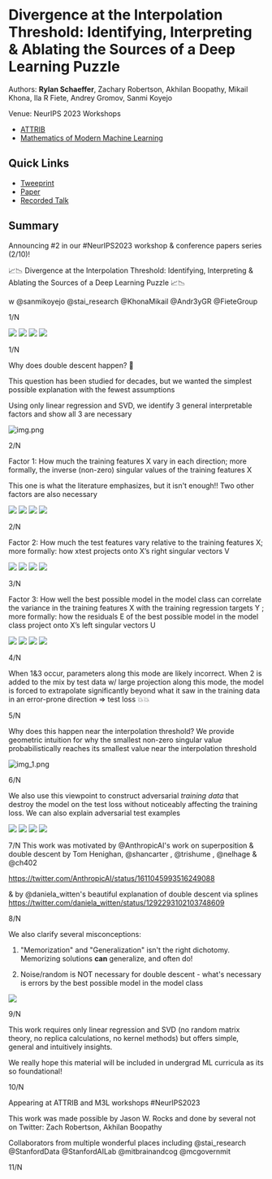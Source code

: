 # Divergence at the Interpolation Threshold: Identifying, Interpreting & Ablating the Sources of a Deep Learning Puzzle

Authors: **Rylan Schaeffer**, Zachary Robertson, Akhilan Boopathy, Mikail Khona, Ila R Fiete, Andrey Gromov, Sanmi Koyejo

Venue: NeurIPS 2023 Workshops
- [ATTRIB](https://attrib-workshop.cc/)
- [Mathematics of Modern Machine Learning](https://sites.google.com/view/m3l-2023)

## Quick Links

- [Tweeprint](https://twitter.com/RylanSchaeffer/status/)
- [Paper](paper.pdf)
- [Recorded Talk]()

## Summary

Announcing #2 in our #NeurIPS2023 workshop & conference papers series (2/10)!

📈📉 Divergence at the Interpolation Threshold: Identifying, Interpreting & Ablating the Sources of a Deep Learning Puzzle 📈📉

w @sanmikoyejo @stai_research  @KhonaMikail  @Andr3yGR @FieteGroup

1/N


![](california_housing/unablated.png)
![](diabetes/unablated.png)
![](student_teacher/unablated.png)
![](who_life_expectancy/unablated.png)

1/N

Why does double descent happen? 🤔

This question has been studied for decades, but we wanted the simplest possible explanation with the fewest assumptions

Using only linear regression and SVD, we identify 3 general interpretable factors and show all 3 are necessary

![img.png](img.png)

2/N

Factor 1: How much the training features X vary in each direction; more formally, the inverse
(non-zero) singular values of the training features X

This one is what the literature emphasizes, but it isn't enough!! Two other factors are also necessary

![](california_housing/no_small_singular_values.png)
![](diabetes/no_small_singular_values.png)
![](student_teacher/no_small_singular_values.png)
![](who_life_expectancy/no_small_singular_values.png)

2/N

Factor 2: How much the test features vary relative to the training features X; more formally: how xtest projects onto X’s right singular vectors V 

![](california_housing/test_feat_in_train_feat_subspace.png)
![](diabetes/test_feat_in_train_feat_subspace.png)
![](student_teacher/test_feat_in_train_feat_subspace.png)
![](who_life_expectancy/test_feat_in_train_feat_subspace.png)

3/N

Factor 3: How well the best possible model in the model class can correlate the variance in the training features X with the training regression targets Y ; more formally: how the residuals E of the best possible model in the model class project onto X’s left singular vectors U

![](california_housing/no_residuals_in_ideal.png)
![](diabetes/no_residuals_in_ideal.png)
![](student_teacher/no_residuals_in_ideal.png)
![](who_life_expectancy/no_residuals_in_ideal.png)

4/N

When 1&3 occur, parameters along this mode are likely incorrect. When 2 is added to the mix by test data w/  large projection along this mode, the model is forced to extrapolate significantly beyond what it saw in the training data in an error-prone direction => test loss 💥💥

5/N

Why does this happen near the interpolation threshold? We provide geometric intuition for why the smallest non-zero singular value probabilistically reaches its smallest value near the interpolation threshold

![img_1.png](img_1.png)

6/N

We also use this viewpoint to construct adversarial *training data* that destroy the model on the test loss without noticeably affecting the training loss. We can also explain adversarial test examples

![](california_housing/adversarial_train_data.png)
![](diabetes/adversarial_train_data.png)
![](student_teacher/adversarial_train_data.png)
![](who_life_expectancy/adversarial_train_data.png)

7/N
This work was motivated by @AnthropicAI's work on superposition & double descent by  Tom Henighan, @shancarter , @trishume , @nelhage & @ch402

https://twitter.com/AnthropicAI/status/1611045993516249088

& by @daniela_witten's beautiful explanation of double descent via splines
https://twitter.com/daniela_witten/status/1292293102103748609


8/N

We also clarify several misconceptions:

1. "Memorization" and "Generalization" isn't the right dichotomy. Memorizing solutions **can** generalize, and often do!

2. Noise/random is NOT necessary for double descent - what's necessary is errors by the best possible model in the model class

![](overparameterized_generalization.png)

9/N

This work requires only linear regression and SVD (no random matrix theory, no replica calculations, no kernel methods) but offers simple, general and intuitively insights.

We really hope this material will be included in undergrad ML curricula as its so foundational!

10/N

Appearing at ATTRIB and M3L workshops #NeurIPS2023

This work was made possible by Jason W. Rocks and done by several not on Twitter: Zach Robertson, Akhilan Boopathy

Collaborators from multiple wonderful places including @stai_research @StanfordData @StanfordAILab @mitbrainandcog @mcgovernmit

11/N